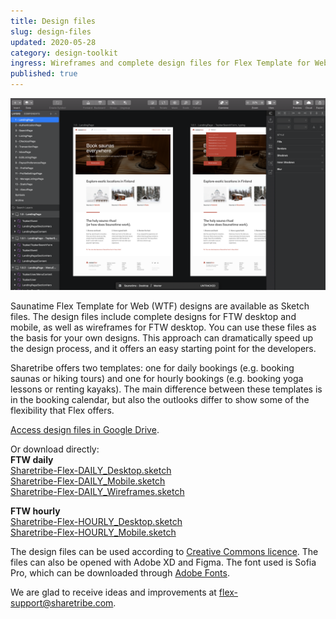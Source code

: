 ```yaml
---
title: Design files
slug: design-files
updated: 2020-05-28
category: design-toolkit
ingress: Wireframes and complete design files for Flex Template for Web.
published: true
---
```


![FTW in Sketch](./FTW-in-Sketch.png)

Saunatime Flex Template for Web (WTF) designs are available as Sketch
files. The design files include complete designs for FTW desktop and
mobile, as well as wireframes for FTW desktop. You can use these files
as the basis for your own designs. This approach can dramatically speed
up the design process, and it offers an easy starting point for the
developers.

Sharetribe offers two templates: one for daily bookings (e.g. booking saunas or hiking tours) and one for hourly bookings (e.g. booking yoga lessons or renting kayaks). The main difference between these templates is in the booking calendar, but also the outlooks differ to show some of the flexibility that Flex offers. 

[Access design files in Google Drive](https://drive.google.com/drive/folders/171T-lYUGJURrAF5qCtTZ0298WPhhG0SG?usp=sharing).

Or download directly: <br />
<b>FTW daily</b><br />
[Sharetribe-Flex-DAILY_Desktop.sketch](https://drive.google.com/uc?export=download&id=1YkHvv-Fq9EgaIQIMEMJGh2DU9lUPHPmS)<br />
[Sharetribe-Flex-DAILY_Mobile.sketch](https://drive.google.com/uc?export=download&id=1H-I8r418hMeAhkyXBbiHJxu20bBREo-w)<br />
[Sharetribe-Flex-DAILY_Wireframes.sketch](https://drive.google.com/uc?export=download&id=1__BvrIbpx1-C8EHT6nJdxjDrq8XomlrI)

<b>FTW hourly</b><br />
[Sharetribe-Flex-HOURLY_Desktop.sketch](https://drive.google.com/uc?export=download&id=1C9y8PQconrHoPho5fuFcLT0IHvdhRG1p)<br />
[Sharetribe-Flex-HOURLY_Mobile.sketch](https://drive.google.com/uc?export=download&id=1kz6hnC20P7lX3YXE4YdiIATlijEbRe_B)<br />

The design files can be used according to
[Creative Commons licence](https://creativecommons.org/licenses/by/4.0/).
The files can also be opened with Adobe XD and Figma. The font used is
Sofia Pro, which can be downloaded through
[Adobe Fonts](https://fonts.adobe.com/fonts/sofia).

We are glad to receive ideas and improvements at
[flex-support@sharetribe.com](mailto:flex-support@sharetribe.com).

